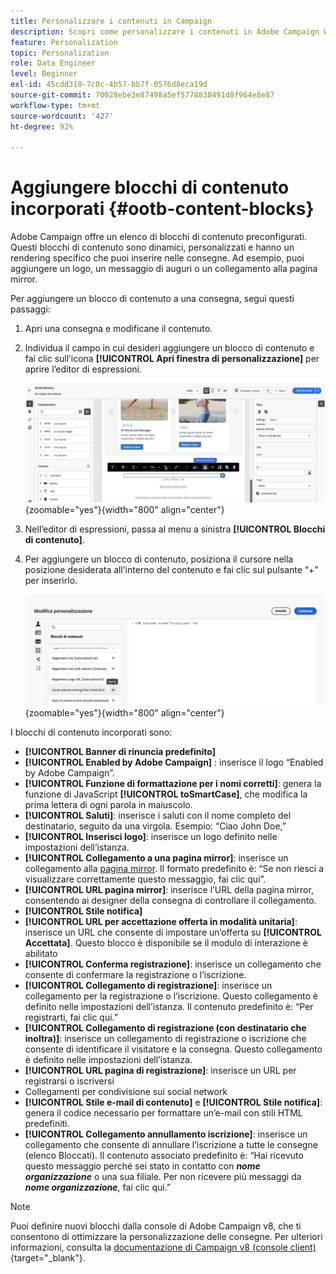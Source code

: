```yaml
---
title: Personalizzare i contenuti in Campaign
description: Scopri come personalizzare i contenuti in Adobe Campaign Web
feature: Personalization
topic: Personalization
role: Data Engineer
level: Beginner
exl-id: 45cdd310-7c0c-4b57-bb7f-0576d8eca19d
source-git-commit: 70028ebe3e87498a5ef5778838491d8f964e8e87
workflow-type: tm+mt
source-wordcount: '427'
ht-degree: 92%

---
```


# Aggiungere blocchi di contenuto incorporati {#ootb-content-blocks}

Adobe Campaign offre un elenco di blocchi di contenuto preconfigurati. Questi blocchi di contenuto sono dinamici, personalizzati e hanno un rendering specifico che puoi inserire nelle consegne. Ad esempio, puoi aggiungere un logo, un messaggio di auguri o un collegamento alla pagina mirror.

Per aggiungere un blocco di contenuto a una consegna, segui questi passaggi:

1. Apri una consegna e modificane il contenuto.

1. Individua il campo in cui desideri aggiungere un blocco di contenuto e fai clic sull’icona **[!UICONTROL Apri finestra di personalizzazione]** per aprire l’editor di espressioni.

   ![](assets/content-block-access.png){zoomable="yes"}{width="800" align="center"}

1. Nell’editor di espressioni, passa al menu a sinistra **[!UICONTROL Blocchi di contenuto]**.

1. Per aggiungere un blocco di contenuto, posiziona il cursore nella posizione desiderata all’interno del contenuto e fai clic sul pulsante “+” per inserirlo.

   ![](assets/content-blocks.png){zoomable="yes"}{width="800" align="center"}

I blocchi di contenuto incorporati sono:

* **[!UICONTROL Banner di rinuncia predefinito]**
* **[!UICONTROL Enabled by Adobe Campaign]** : inserisce il logo “Enabled by Adobe Campaign”.
* **[!UICONTROL Funzione di formattazione per i nomi corretti]**: genera la funzione di JavaScript **[!UICONTROL toSmartCase]**, che modifica la prima lettera di ogni parola in maiuscolo.
* **[!UICONTROL Saluti]**: inserisce i saluti con il nome completo del destinatario, seguito da una virgola. Esempio: “Ciao John Doe,” 
* **[!UICONTROL Inserisci logo]**: inserisce un logo definito nelle impostazioni dell’istanza.
* **[!UICONTROL Collegamento a una pagina mirror]**: inserisce un collegamento alla [pagina mirror](../email/mirror-page.md). Il formato predefinito è: “Se non riesci a visualizzare correttamente questo messaggio, fai clic qui”.
* **[!UICONTROL URL pagina mirror]**: inserisce l’URL della pagina mirror, consentendo ai designer della consegna di controllare il collegamento.
* **[!UICONTROL Stile notifica]**
* **[!UICONTROL URL per accettazione offerta in modalità unitaria]**: inserisce un URL che consente di impostare un’offerta su **[!UICONTROL Accettata]**. Questo blocco è disponibile se il modulo di interazione è abilitato
* **[!UICONTROL Conferma registrazione]**: inserisce un collegamento che consente di confermare la registrazione o l’iscrizione.
* **[!UICONTROL Collegamento di registrazione]**: inserisce un collegamento per la registrazione o l’iscrizione. Questo collegamento è definito nelle impostazioni dell’istanza. Il contenuto predefinito è: “Per registrarti, fai clic qui.”
* **[!UICONTROL Collegamento di registrazione (con destinatario che inoltra)]**: inserisce un collegamento di registrazione o iscrizione che consente di identificare il visitatore e la consegna. Questo collegamento è definito nelle impostazioni dell’istanza.
* **[!UICONTROL URL pagina di registrazione]**: inserisce un URL per registrarsi o iscriversi
* Collegamenti per condivisione sui social network
* **[!UICONTROL Stile e-mail di contenuto]** e **[!UICONTROL Stile notifica]**: genera il codice necessario per formattare un’e-mail con stili HTML predefiniti.
* **[!UICONTROL Collegamento annullamento iscrizione]**: inserisce un collegamento che consente di annullare l’iscrizione a tutte le consegne (elenco Bloccati). Il contenuto associato predefinito è: “Hai ricevuto questo messaggio perché sei stato in contatto con ***nome organizzazione*** o una sua filiale. Per non ricevere più messaggi da ***nome organizzazione***, fai clic qui.”

>[!NOTE]
>
>Puoi definire nuovi blocchi dalla console di Adobe Campaign v8, che ti consentono di ottimizzare la personalizzazione delle consegne. Per ulteriori informazioni, consulta la [documentazione di Campaign v8 (console client)](https://experienceleague.adobe.com/docs/campaign/campaign-v8/campaigns/send/personalize/personalization-blocks.html?lang=it#create-custom-personalization-blocks){target="_blank"}.
